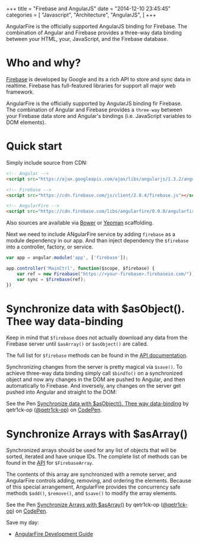 +++
title = "Firebase and AngularJS"
date = "2014-12-10 23:45:45"
categories = [
    "Javascript",
    "Architecture",
    "AngularJS",
]
+++

AngularFire is the officially supported AngularJS binding for Firebase. The combination of Angular and Firebase provides a three-way data binding between your HTML, your, JavaScript, and the Firebase database.

<!--more-->

# Who and why?

[Firebase](https://www.firebase.com/) is developed by Google and its a rich API to store and sync data in realtime. Firebase has full-featured libraries for support all major web framework.

AngularFire is the officially supported by AngularJS binding fir Firebase. The combination of Angular and Firebase provides a `three-way` between your Firebase data store and Angular's bindings (i.e. JavaScript variables to DOM elements).

# Quick start

Simply include source from CDN:

```html
<!-- Angular -->
<script src="https://ajax.googleapis.com/ajax/libs/angularjs/1.3.2/angular.min.js"></script>

<!-- Firebase -->
<script src="https://cdn.firebase.com/js/client/2.0.4/firebase.js"></script>

<!-- AngularFire -->
<script src="https://cdn.firebase.com/libs/angularfire/0.9.0/angularfire.min.js"></script>
```

Also sources are available via [Bower](http://bower.io/search/?q=firebase) or [Yeoman](https://github.com/firebase/generator-angularfire) scaffolding.

Next we need to include ANgularFire service by adding `firebase` as a module dependency in our app. And than inject dependency the `$firebase` into a controller, factory, or service.

```js
var app = angular.module('app', ['firebase']);

app.controller('MainCtrl', function($scope, $firebase) {
    var ref = new Fireabase("https://<your-firebase>.firebaseio.com/");
    var sync = $firebase(ref);
})
```

#    Synchronize data with $asObject(). Thee way data-binding

Keep in mind that `$firebase` does not actually download any data from the Firebase server until `$asArray()` or `$asObject()` are called.

The full list for `$firebase` methods can be found in the [API documentation](https://www.firebase.com/docs/web/libraries/angular/api.html#firebaseobject).

Synchronizing changes from the server is pretty magical via `$save()`. To achieve three-way data binding simply call `$bindTo()` on a synchronized object and now any changes in the DOM are pushed to Angular, and then automatically to Firebase. And inversely, any changes on the server get pushed into Angular and straight to the DOM:

<p data-height="506" data-theme-id="10606" data-slug-hash="QwyJvg" data-default-tab="result" data-user="qetr1ck-op" class='codepen'>See the Pen <a href='http://codepen.io/qetr1ck-op/pen/QwyJvg/'>Synchronize data with $asObject(). Thee way data-binding</a> by qetr1ck-op (<a href='http://codepen.io/qetr1ck-op'>@qetr1ck-op</a>) on <a href='http://codepen.io'>CodePen</a>.</p>
<script async src="//assets.codepen.io/assets/embed/ei.js"></script>

# Synchronize Arrays with $asArray()

Synchronized arrays should be used for any list of objects that will be sorted, iterated and have unique IDs. The complete list of methods can be found in the [API](https://www.firebase.com/docs/web/libraries/angular/api.html#firebasearray) for `$FirebaseArray`.

The contents of this array are synchronized with a remote server, and AngularFire controls adding, removing, and ordering the elements. Because of this special arrangement, AngularFire provides the concurrency safe methods `$add()`, `$remove()`, and `$save()` to modify the array elements.

<p data-height="348" data-theme-id="10606" data-slug-hash="ByjXeq" data-default-tab="result" data-user="qetr1ck-op" class='codepen'>See the Pen <a href='http://codepen.io/qetr1ck-op/pen/ByjXeq/'>Synchronize Arrays with $asArray()</a> by qetr1ck-op (<a href='http://codepen.io/qetr1ck-op'>@qetr1ck-op</a>) on <a href='http://codepen.io'>CodePen</a>.</p>

Save my day:
*	[AngularFire Development Guide](https://www.firebase.com/docs/web/libraries/angular/guide/)